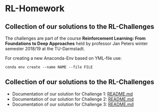 # RL-Homework
## Collection of our solutions to the RL-Challenges

The challenges are part of the course **Reinforcement Learning: From Foundations to Deep Approaches** held by professor Jan Peters winter semester 2018/19 at the TU-Darmstadt.


For creating a new Anaconda-Env based on YML-file use:

```conda env create --name NAME --file FILE```

## Collection of our solutions to the RL-Challenges

* Documentation of our solution for Challenge 1: [README.md](./Challenge_1/README.md#L1)
* Documentation of our solution for Challenge 2: [README.md](./Challenge_2/README.md#L1)
* Documentation of our solution for Challenge 3: [README.md](./Challenge_3/README.md#L1)

